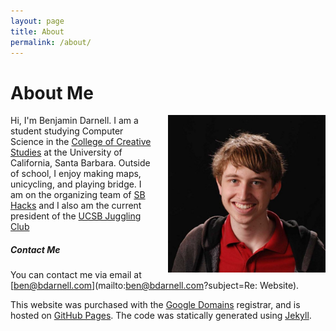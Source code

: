 ```yaml
---
layout: page
title: About
permalink: /about/
---
```

# About Me


<img src="/assets/images/portrait.jpg"
     alt="Personal Photo"
     title="This is roughly what I look like."
     style="float: right; margin-left: 20px; width: 50%" />

Hi, I'm Benjamin Darnell. I am a student studying Computer Science in the [College of Creative Studies](https://ccs.ucsb.edu/) at the University of California, Santa Barbara. Outside of school, I enjoy making maps, unicycling, and playing bridge. I am on the organizing team of [SB Hacks](https://sbhacks.com) and I also am the current president of the [UCSB Juggling Club](https://juggling.bdarnell.com)

##### Contact Me

You can contact me via email at [ben@bdarnell.com](mailto:ben@bdarnell.com?subject=Re: Website).

This website was purchased with the [Google Domains](https://domains.google/) registrar, and is hosted on [GitHub Pages](https://pages.github.com/). The code was statically generated using [Jekyll](https://jekyllrb.com/).

<!-- <span class="copy-left">©</span> Benjamin Darnell 2020–2022 [CC-BY-SA](https://creativecommons.org/) -->
